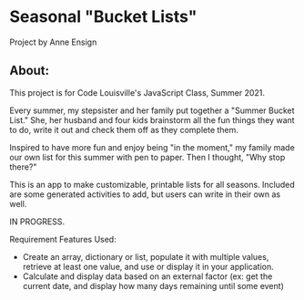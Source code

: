 # Seasonal "Bucket Lists"
Project by Anne Ensign

## About:
This project is for Code Louisville's JavaScript Class, Summer 2021.

Every summer, my stepsister and her family put together a "Summer Bucket List." She, her husband and four kids brainstorm all the fun things they want to do, write it out and check them off as they complete them. 

Inspired to have more fun and enjoy being "in the moment," my family made our own list for this summer with pen to paper. Then I thought, "Why stop there?"

This is an app to make customizable, printable lists for all seasons. Included are some generated activities to add, but users can write in their own as well. 

IN PROGRESS.

Requirement Features Used:
* Create an array, dictionary or list, populate it with multiple values, retrieve at least one value, and use or display it in your application.
* Calculate and display data based on an external factor (ex: get the current date, and display how many days remaining until some event)